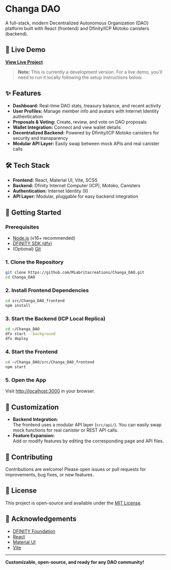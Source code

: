 # Changa DAO

A full-stack, modern Decentralized Autonomous Organization (DAO) platform built with React (frontend) and Dfinity/ICP Motoko canisters (backend).

## 🚀 Live Demo

**[View Live Project](https://github.com/Miabritacreations/Changa_DAO)**

> **Note:** This is currently a development version. For a live demo, you'll need to run it locally following the setup instructions below.

## ✨ Features

- **Dashboard:** Real-time DAO stats, treasury balance, and recent activity
- **User Profiles:** Manage member info and avatars with Internet Identity authentication
- **Proposals & Voting:** Create, review, and vote on DAO proposals
- **Wallet Integration:** Connect and view wallet details
- **Decentralized Backend:** Powered by Dfinity/ICP Motoko canisters for security and transparency
- **Modular API Layer:** Easily swap between mock APIs and real canister calls

## 🛠️ Tech Stack

- **Frontend:** React, Material UI, Vite, SCSS
- **Backend:** Dfinity Internet Computer (ICP), Motoko, Canisters
- **Authentication:** Internet Identity (II)
- **API Layer:** Modular, pluggable for easy backend integration

## 🏁 Getting Started

### Prerequisites

- [Node.js](https://nodejs.org/) (v16+ recommended)
- [DFINITY SDK (dfx)](https://smartcontracts.org/docs/quickstart/quickstart-intro.html)
- (Optional) [Git](https://git-scm.com/)

### 1. Clone the Repository

```bash
git clone https://github.com/Miabritacreations/Changa_DAO.git
cd Changa_DAO
```

### 2. Install Frontend Dependencies

```bash
cd src/Changa_DAO_frontend
npm install
```

### 3. Start the Backend (ICP Local Replica)

```bash
cd ~/Changa_DAO
dfx start --background
dfx deploy
```

### 4. Start the Frontend

```bash
cd ~/Changa_DAO/src/Changa_DAO_frontend
npm start
```

### 5. Open the App

Visit [http://localhost:3000]((http://localhost:5173/Changa_DAO/)) in your browser.

## 🧩 Customization

- **Backend Integration:**  
  The frontend uses a modular API layer (`src/api/`). You can easily swap mock functions for real canister or REST API calls.
- **Feature Expansion:**  
  Add or modify features by editing the corresponding page and API files.

## 🤝 Contributing

Contributions are welcome! Please open issues or pull requests for improvements, bug fixes, or new features.

## 📄 License

This project is open-source and available under the [MIT License](LICENSE).

## 🙏 Acknowledgements

- [DFINITY Foundation](https://dfinity.org/)
- [React](https://reactjs.org/)
- [Material UI](https://mui.com/)
- [Vite](https://vitejs.dev/)

---

**Customizable, open-source, and ready for any DAO community!**
